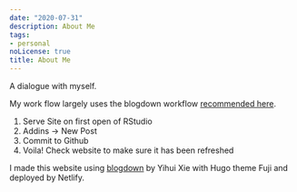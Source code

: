 ```yaml
---
date: "2020-07-31"
description: About Me
tags:
- personal
noLicense: true
title: About Me
---
```


A dialogue with myself.

My work flow largely uses the blogdown workflow [recommended here](https://bookdown.org/yihui/blogdown/workflow.html). 

1. Serve Site on first open of RStudio
2. Addins -> New Post
3. Commit to Github 
4. Voila! Check website to make sure it has been refreshed


I made this website using [blogdown](https://bookdown.org/yihui/blogdown/) by Yihui Xie with Hugo theme Fuji and deployed by Netlify.







